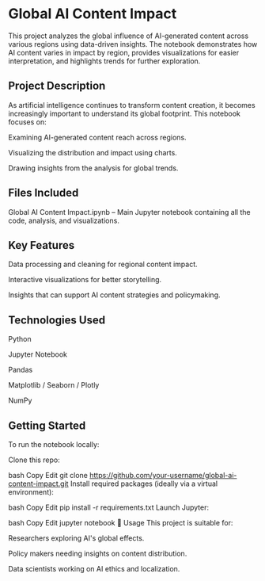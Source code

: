 # Global AI Content Impact
This project analyzes the global influence of AI-generated content across various regions using data-driven insights. The notebook demonstrates how AI content varies in impact by region, provides visualizations for easier interpretation, and highlights trends for further exploration.

## Project Description
As artificial intelligence continues to transform content creation, it becomes increasingly important to understand its global footprint. This notebook focuses on:

Examining AI-generated content reach across regions.

Visualizing the distribution and impact using charts.

Drawing insights from the analysis for global trends.

## Files Included
Global AI Content Impact.ipynb – Main Jupyter notebook containing all the code, analysis, and visualizations.

## Key Features
Data processing and cleaning for regional content impact.

Interactive visualizations for better storytelling.

Insights that can support AI content strategies and policymaking.

## Technologies Used
Python

Jupyter Notebook

Pandas

Matplotlib / Seaborn / Plotly 

NumPy

## Getting Started
To run the notebook locally:

Clone this repo:

bash
Copy
Edit
git clone https://github.com/your-username/global-ai-content-impact.git
Install required packages (ideally via a virtual environment):

bash
Copy
Edit
pip install -r requirements.txt
Launch Jupyter:

bash
Copy
Edit
jupyter notebook
📌 Usage
This project is suitable for:

Researchers exploring AI's global effects.

Policy makers needing insights on content distribution.

Data scientists working on AI ethics and localization.

